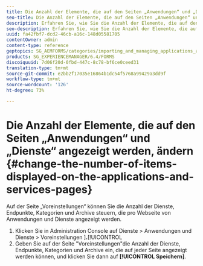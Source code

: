 ```yaml
---
title: Die Anzahl der Elemente, die auf den Seiten „Anwendungen“ und „Dienste“ angezeigt werden, ändern
seo-title: Die Anzahl der Elemente, die auf den Seiten „Anwendungen“ und „Dienste“ angezeigt werden, ändern
description: Erfahren Sie, wie Sie die Anzahl der Elemente, die auf den Seiten „Anwendungen“ und „Dienste“ angezeigt werden, ändern.
seo-description: Erfahren Sie, wie Sie die Anzahl der Elemente, die auf den Seiten „Anwendungen“ und „Dienste“ angezeigt werden, ändern.
uuid: fa42fbf7-dcd2-46cb-a16c-148d05581705
contentOwner: admin
content-type: reference
geptopics: SG_AEMFORMS/categories/importing_and_managing_applications_and_archives
products: SG_EXPERIENCEMANAGER/6.4/FORMS
discoiquuid: 7d06f20d-0fbd-447c-8c78-bf6ce0ceed31
translation-type: tm+mt
source-git-commit: e2bb2f17035e16864b1dc54f5768a99429a3dd9f
workflow-type: tm+mt
source-wordcount: '126'
ht-degree: 73%

---
```



# Die Anzahl der Elemente, die auf den Seiten „Anwendungen“ und „Dienste“ angezeigt werden, ändern {#change-the-number-of-items-displayed-on-the-applications-and-services-pages}

Auf der Seite „Voreinstellungen“ können Sie die Anzahl der Dienste, Endpunkte, Kategorien und Archive steuern, die pro Webseite von Anwendungen und Dienste angezeigt werden.

1. Klicken Sie in Administration Console auf Dienste > Anwendungen und Dienste > Voreinstellungen ]**.**[!UICONTROL 
1. Geben Sie auf der Seite &quot;Voreinstellungen&quot;die Anzahl der Dienste, Endpunkte, Kategorien und Archive ein, die auf jeder Seite angezeigt werden können, und klicken Sie dann auf **[!UICONTROL Speichern]**.


